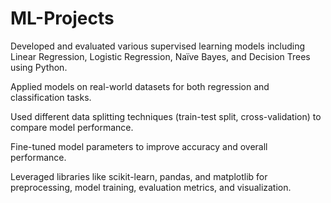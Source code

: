 # ML-Projects
Developed and evaluated various supervised learning models including Linear Regression, Logistic Regression, Naïve Bayes, and Decision Trees using Python.

Applied models on real-world datasets for both regression and classification tasks.

Used different data splitting techniques (train-test split, cross-validation) to compare model performance.

Fine-tuned model parameters to improve accuracy and overall performance.

Leveraged libraries like scikit-learn, pandas, and matplotlib for preprocessing, model training, evaluation metrics, and visualization.
